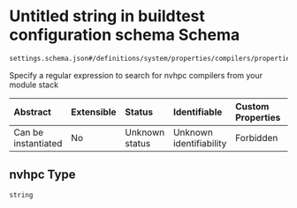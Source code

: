 # Untitled string in buildtest configuration schema Schema

```txt
settings.schema.json#/definitions/system/properties/compilers/properties/find/properties/nvhpc
```

Specify a regular expression to search for nvhpc compilers from your module stack

| Abstract            | Extensible | Status         | Identifiable            | Custom Properties | Additional Properties | Access Restrictions | Defined In                                                                   |
| :------------------ | :--------- | :------------- | :---------------------- | :---------------- | :-------------------- | :------------------ | :--------------------------------------------------------------------------- |
| Can be instantiated | No         | Unknown status | Unknown identifiability | Forbidden         | Allowed               | none                | [settings.schema.json\*](../out/settings.schema.json "open original schema") |

## nvhpc Type

`string`
